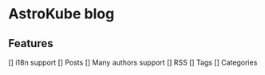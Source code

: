 # AstroKube blog


## Features

[] i18n support
[] Posts
[] Many authors support
[] RSS
[] Tags
[] Categories